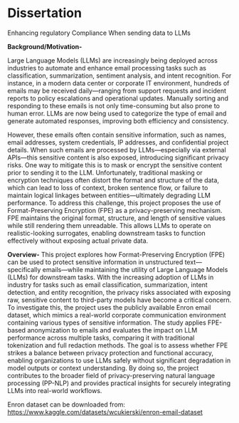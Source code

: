 # Dissertation
Enhancing regulatory Compliance When sending data to LLMs

**Background/Motivation-** 

Large Language Models (LLMs) are increasingly being deployed across industries to automate and enhance email processing tasks such as classification, summarization, sentiment analysis, and intent recognition. For instance, in a modern data center or corporate IT environment, hundreds of emails may be received daily—ranging from support requests and incident reports to policy escalations and operational updates. Manually sorting and responding to these emails is not only time-consuming but also prone to human error. LLMs are now being used to categorize the type of email and generate automated responses, improving both efficiency and consistency. 

However, these emails often contain sensitive information, such as names, email addresses, system credentials, IP addresses, and confidential project details. When such emails are processed by LLMs—especially via external APIs—this sensitive content is also exposed, introducing significant privacy risks. One way to mitigate this is to mask or encrypt the sensitive content prior to sending it to the LLM. Unfortunately, traditional masking or encryption techniques often distort the format and structure of the data, which can lead to loss of context, broken sentence flow, or failure to maintain logical linkages between entities—ultimately degrading LLM performance. 
To address this challenge, this project proposes the use of Format-Preserving Encryption (FPE) as a privacy-preserving mechanism. FPE maintains the original format, structure, and length of sensitive values while still rendering them unreadable. This allows LLMs to operate on realistic-looking surrogates, enabling downstream tasks to function effectively without exposing actual private data. 

**Overview-** 
This project explores how Format-Preserving Encryption (FPE) can be used to protect sensitive information in unstructured text—specifically emails—while maintaining the utility of Large Language Models (LLMs) for downstream tasks. With the increasing adoption of LLMs in industry for tasks such as email classification, summarization, intent detection, and entity recognition, the privacy risks associated with exposing raw, sensitive content to third-party models have become a critical concern. 
To investigate this, the project uses the publicly available Enron email dataset, which mimics a real-world corporate communication environment containing various types of sensitive information. The study applies FPE-based anonymization to emails and evaluates the impact on LLM performance across multiple tasks, comparing it with traditional tokenization and full redaction methods. 
The goal is to assess whether FPE strikes a balance between privacy protection and functional accuracy, enabling organizations to use LLMs safely without significant degradation in model outputs or context understanding. By doing so, the project contributes to the broader field of privacy-preserving natural language processing (PP-NLP) and provides practical insights for securely integrating LLMs into real-world workflows. 




Enron dataset can be downloaded from: https://www.kaggle.com/datasets/wcukierski/enron-email-dataset
